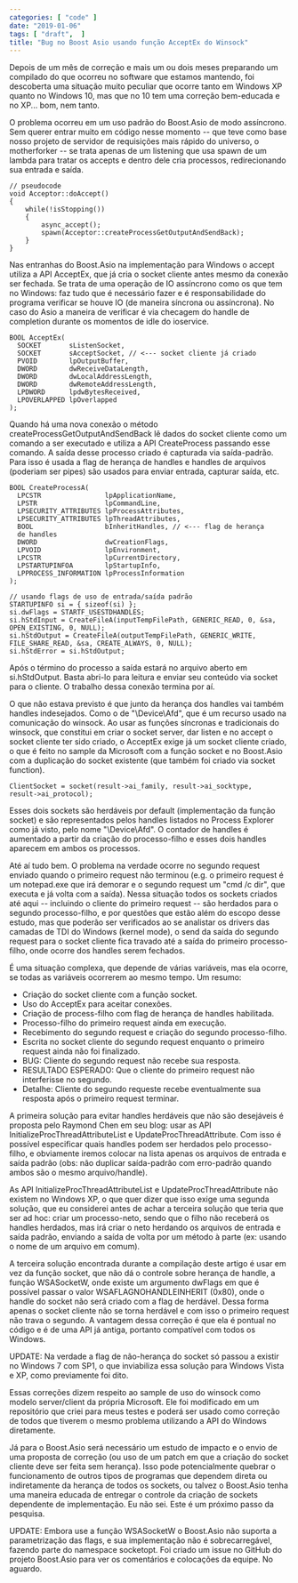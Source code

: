 ```yaml
---
categories: [ "code" ]
date: "2019-01-06"
tags: [ "draft",  ]
title: "Bug no Boost Asio usando função AcceptEx do Winsock"
---
```

Depois de um mês de correção e mais um ou dois meses preparando um
compilado do que ocorreu no software que estamos mantendo, foi descoberta
uma situação muito peculiar que ocorre tanto em Windows XP quanto no
Windows 10, mas que no 10 tem uma correção bem-educada e no XP... bom,
nem tanto.

O problema ocorreu em um uso padrão do Boost.Asio de modo
assíncrono. Sem querer entrar muito em código nesse momento -- que
teve como base nosso projeto de servidor de requisições mais rápido
do universo, o motherforker -- se trata apenas de um listening que usa
spawn de um lambda para tratar os accepts e dentro dele cria processos,
redirecionando sua entrada e saída.

    // pseudocode
    void Acceptor::doAccept()
    {
        while(!isStopping())
        {
            async_accept();
            spawn(Acceptor::createProcessGetOutputAndSendBack);
        }
    }

Nas entranhas do Boost.Asio na implementação para Windows o accept
utiliza a API AcceptEx, que já cria o socket cliente antes mesmo da
conexão ser fechada. Se trata de uma operação de IO assíncrono
como os que tem no Windows: faz tudo que é necessário fazer e é
responsabilidade do programa verificar se houve IO (de maneira síncrona
ou assíncrona). No caso do Asio a maneira de verificar é via checagem
do handle de completion durante os momentos de idle do ioservice.

    BOOL AcceptEx(
      SOCKET       sListenSocket,
      SOCKET       sAcceptSocket, // <--- socket cliente já criado
      PVOID        lpOutputBuffer,
      DWORD        dwReceiveDataLength,
      DWORD        dwLocalAddressLength,
      DWORD        dwRemoteAddressLength,
      LPDWORD      lpdwBytesReceived,
      LPOVERLAPPED lpOverlapped
    );

Quando há uma nova conexão o método createProcessGetOutputAndSendBack
lê dados do socket cliente como um comando a ser executado e utiliza a
API CreateProcess passando esse comando. A saída desse processo criado
é capturada via saída-padrão. Para isso é usada a flag de herança
de handles e handles de arquivos (poderiam ser pipes) são usados para
enviar entrada, capturar saída, etc.

    BOOL CreateProcessA(
      LPCSTR                lpApplicationName,
      LPSTR                 lpCommandLine,
      LPSECURITY_ATTRIBUTES lpProcessAttributes,
      LPSECURITY_ATTRIBUTES lpThreadAttributes,
      BOOL                  bInheritHandles, // <--- flag de herança
      de handles
      DWORD                 dwCreationFlags,
      LPVOID                lpEnvironment,
      LPCSTR                lpCurrentDirectory,
      LPSTARTUPINFOA        lpStartupInfo,
      LPPROCESS_INFORMATION lpProcessInformation
    );
    
    // usando flags de uso de entrada/saída padrão
    STARTUPINFO si = { sizeof(si) };
    si.dwFlags = STARTF_USESTDHANDLES;
    si.hStdInput = CreateFileA(inputTempFilePath, GENERIC_READ, 0, &sa,
    OPEN_EXISTING, 0, NULL);
    si.hStdOutput = CreateFileA(outputTempFilePath, GENERIC_WRITE,
    FILE_SHARE_READ, &sa, CREATE_ALWAYS, 0, NULL);
    si.hStdError = si.hStdOutput;

Após o término do processo a saída estará no arquivo aberto em
si.hStdOutput. Basta abri-lo para leitura e enviar seu conteúdo via
socket para o cliente. O trabalho dessa conexão termina por aí.

O que não estava previsto é que junto da herança dos handles vai
também handles indesejados. Como o de "\Device\Afd", que é um recurso
usado na comunicação do winsock. Ao usar as funções síncronas e
tradicionais do winsock, que constitui em criar o socket server, dar
listen e no accept o socket cliente ter sido criado, o AcceptEx exige
já um socket cliente criado, o que é feito no sample da Microsoft com
a função socket e no Boost.Asio com a duplicação do socket existente
(que também foi criado via socket function).

    ClientSocket = socket(result->ai_family, result->ai_socktype,
    result->ai_protocol);

Esses dois sockets são herdáveis por default (implementação da
função socket) e são representados pelos handles listados no Process
Explorer como já visto, pelo nome "\Device\Afd". O contador de handles
é aumentado a partir da criação do processo-filho e esses dois handles
aparecem em ambos os processos.

Até aí tudo bem. O problema na verdade ocorre no segundo request enviado
quando o primeiro request não terminou (e.g. o primeiro request é um
notepad.exe que irá demorar e o segundo request um "cmd /c dir", que
executa e já volta com a saída). Nessa situação todos os sockets
criados até aqui -- incluindo o cliente do primeiro request -- são
herdados para o segundo processo-filho, e por questões que estão além
do escopo desse estudo, mas que poderão ser verificados ao se analistar
os drivers das camadas de TDI do Windows (kernel mode), o send da saída
do segundo request para o socket cliente fica travado até a saída do
primeiro processo-filho, onde ocorre dos handles serem fechados.

É uma situação complexa, que depende de várias variáveis, mas ela
ocorre, se todas as variáveis ocorrerem ao mesmo tempo. Um resumo:

 - Criação do socket cliente com a função socket.
 - Uso do AcceptEx para aceitar conexões.
 - Criação de process-filho com flag de herança de handles habilitada.
 - Processo-filho do primeiro request ainda em execução.
 - Recebimento do segundo request e criação do segundo processo-filho.
 - Escrita no socket cliente do segundo request enquanto o primeiro
 request ainda não foi finalizado.
 - BUG: Cliente do segundo request não recebe sua resposta.
 - RESULTADO ESPERADO: Que o cliente do primeiro request não interferisse
 no segundo.
 - Detalhe: Cliente do segundo requeste recebe eventualmente sua resposta
 após o primeiro request terminar.

A primeira solução para evitar handles herdáveis que não são
desejáveis é proposta pelo Raymond Chen em seu blog: usar as API
InitializeProcThreadAttributeList e UpdateProcThreadAttribute. Com
isso é possível especificar quais handles podem ser herdados pelo
processo-filho, e obviamente iremos colocar na lista apenas os arquivos
de entrada e saída padrão (obs: não duplicar saída-padrão com
erro-padrão quando ambos são o mesmo arquivo/handle).

As API InitializeProcThreadAttributeList e UpdateProcThreadAttribute
não existem no Windows XP, o que quer dizer que isso exige uma segunda
solução, que eu considerei antes de achar a terceira solução que
teria que ser ad hoc: criar um processo-neto, sendo que o filho não
receberá os handles herdados, mas irá criar o neto herdando os arquivos
de entrada e saída padrão, enviando a saída de volta por um método
à parte (ex: usando o nome de um arquivo em comum).

A terceira solução encontrada durante a compilação deste artigo é
usar em vez da função socket, que não dá o controle sobre herança
de handle, a função WSASocketW, onde existe um argumento dwFlags em
que é possível passar o valor WSAFLAGNOHANDLEINHERIT (0x80), onde o
handle do socket não será criado com a flag de herdável. Dessa forma
apenas o socket cliente não se torna herdável e com isso o primeiro
request não trava o segundo. A vantagem dessa correção é que ela é
pontual no código e é de uma API já antiga, portanto compatível com
todos os Windows.

UPDATE: Na verdade a flag de não-herança do socket só passou a
existir no Windows 7 com SP1, o que inviabiliza essa solução para
Windows Vista e XP, como previamente foi dito.

Essas correções dizem respeito ao sample de uso do winsock como modelo
server/client da própria Microsoft. Ele foi modificado em um repositório
que criei para meus testes e poderá ser usado como correção de todos
que tiverem o mesmo problema utilizando a API do Windows diretamente.

Já para o Boost.Asio será necessário um estudo de impacto e o envio
de uma proposta de correção (ou uso de um patch em que a criação do
socket cliente deve ser feita sem herança). Isso pode potencialmente
quebrar o funcionamento de outros tipos de programas que dependem direta
ou indiretamente da herança de todos os sockets, ou talvez o Boost.Asio
tenha uma maneira educada de entregar o controle da criação de sockets
dependente de implementação. Eu não sei. Este é um próximo passo
da pesquisa.

UPDATE: Embora use a função WSASocketW o Boost.Asio não suporta
a parametrização das flags, e sua implementação não é
sobrecarregável, fazendo parte do namespace socketopt. Foi criado
um issue no GitHub do projeto Boost.Asio para ver os comentários e
colocações da equipe. No aguardo.
